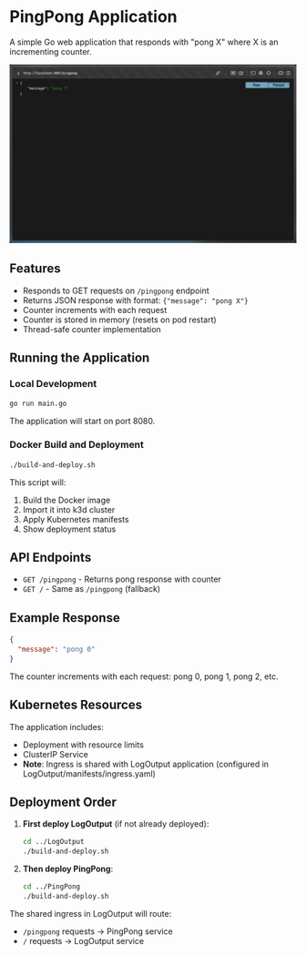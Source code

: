 # PingPong Application

A simple Go web application that responds with "pong X" where X is an incrementing counter.

![PingPong App 1.9 Screenshot](./screenshots/1.9.png)

## Features

- Responds to GET requests on `/pingpong` endpoint
- Returns JSON response with format: `{"message": "pong X"}`
- Counter increments with each request
- Counter is stored in memory (resets on pod restart)
- Thread-safe counter implementation

## Running the Application

### Local Development

```bash
go run main.go
```

The application will start on port 8080.

### Docker Build and Deployment

```bash
./build-and-deploy.sh
```

This script will:

1. Build the Docker image
2. Import it into k3d cluster
3. Apply Kubernetes manifests
4. Show deployment status

## API Endpoints

- `GET /pingpong` - Returns pong response with counter
- `GET /` - Same as `/pingpong` (fallback)

## Example Response

```json
{
  "message": "pong 0"
}
```

The counter increments with each request: pong 0, pong 1, pong 2, etc.

## Kubernetes Resources

The application includes:

- Deployment with resource limits
- ClusterIP Service
- **Note**: Ingress is shared with LogOutput application (configured in LogOutput/manifests/ingress.yaml)

## Deployment Order

1. **First deploy LogOutput** (if not already deployed):

   ```bash
   cd ../LogOutput
   ./build-and-deploy.sh
   ```

2. **Then deploy PingPong**:
   ```bash
   cd ../PingPong
   ./build-and-deploy.sh
   ```

The shared ingress in LogOutput will route:

- `/pingpong` requests → PingPong service
- `/` requests → LogOutput service

